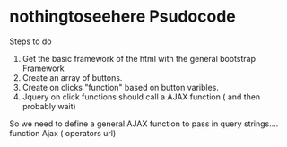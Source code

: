# nothingtoseehere  Psudocode

Steps to do
1. Get the basic framework of the html with the general bootstrap Framework 
2. Create an array of buttons.
3. Create on clicks "function" based on button varibles.
4. Jquery on click functions should call a AJAX function ( and then probably wait)



So we need to define a general AJAX function to pass in query strings.... 
function Ajax ( operators url)